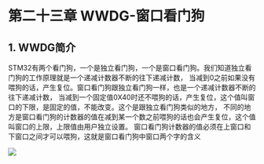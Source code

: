 # 第二十三章 WWDG-窗口看门狗

## 1. WWDG简介

STM32有两个看门狗，一个是独立看门狗，一个是窗口看门狗。我们知道独立看门狗的工作原理就是一个递减计数器不断的往下递减计数， 当减到0之前如果没有喂狗的话，产生复位。窗口看门狗跟独立看门狗一样，也是一个递减计数器不断的往下递减计数， 当减到一个固定值0X40时还不喂狗的话，产生复位，这个值叫窗口的下限，是固定的值，不能改变。这个是跟独立看门狗类似的地方， 不同的地方是窗口看门狗的计数器的值在减到某一个数之前喂狗的话也会产生复位，这个值叫窗口的上限，上限值由用户独立设置。 窗口看门狗计数器的值必须在上窗口和下窗口之间才可以喂狗，这就是窗口看门狗中窗口两个字的含义

![](https://doc.embedfire.com/mcu/stm32/f103zhinanzhe/std/zh/latest/_images/WWDG002.png)


